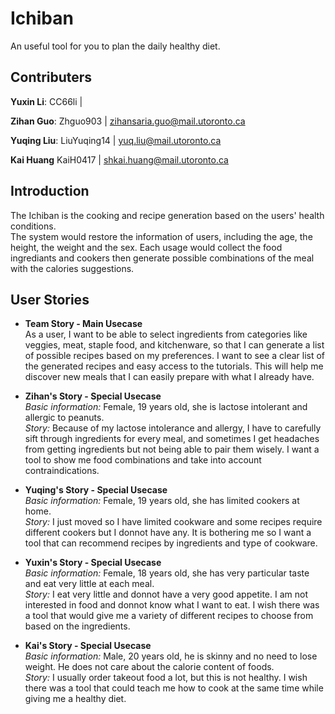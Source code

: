 # Ichiban
An useful tool for you to plan the daily healthy diet.


## Contributers
**Yuxin Li**: CC66li | 

**Zihan Guo**: Zhguo903 | zihansaria.guo@mail.utoronto.ca

**Yuqing Liu**: LiuYuqing14 | yuq.liu@mail.utoronto.ca  

**Kai Huang** KaiH0417 | shkai.huang@mail.utoronto.ca


## Introduction
The Ichiban is the cooking and recipe generation based on the users' health conditions.<br />
The system would restore the information of users, including the age, the height, the weight and the sex. Each usage would collect the food ingrediants and cookers then generate possible combinations of the meal with the calories suggestions. 


## User Stories
- **Team Story - Main Usecase**<br />
As a user, I want to be able to select ingredients from categories like veggies, meat, staple food, and kitchenware, so that I can generate a list of possible recipes based on my preferences. I want to see a clear list of the generated recipes and easy access to the tutorials. This will help me discover new meals that I can easily prepare with what I already have.

- **Zihan's Story - Special Usecase**<br />
*Basic information:* Female, 19 years old, she is lactose intolerant and allergic to peanuts.<br />
*Story:* Because of my lactose intolerance and allergy, I have to carefully sift through ingredients for every meal, and sometimes I get headaches from getting ingredients but not being able to pair them wisely. I want a tool to show me food combinations and take into account contraindications.

- **Yuqing's Story - Special Usecase**<br />
*Basic information:* Female, 19 years old, she has limited cookers at home. <br />
*Story:* I just moved so I have limited cookware and some recipes require different cookers but I donnot have any. It is bothering me so I want a tool that can recommend recipes by ingredients and type of cookware.

- **Yuxin's Story - Special Usecase**<br />
*Basic information:* Female, 18 years old, she has very particular taste and eat very little at each meal.<br />
*Story:* I eat very little and donnot have a very good appetite. I am not interested in food and donnot know what I want to eat. I wish there was a tool that would give me a variety of different recipes to choose from based on the ingredients.

- **Kai's Story - Special Usecase**<br />
*Basic information:* Male, 20 years old, he is skinny and no need to lose weight. He does not care about the calorie content of foods.<br />
*Story:* I usually order takeout food a lot, but this is not healthy. I wish there was a tool that could teach me how to cook at the same time while giving me a healthy diet.
